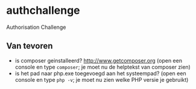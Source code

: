 # authchallenge
Authorisation Challenge

## Van tevoren
- is composer geinstalleerd?  http://www.getcomposer.org  (open een console en type `composer`; je moet nu de helptekst van composer zien)
- is het pad naar php.exe toegevoegd aan het systeempad?  (open een console en type `php -v`; je moet nu zien welke PHP versie je gebruikt)
